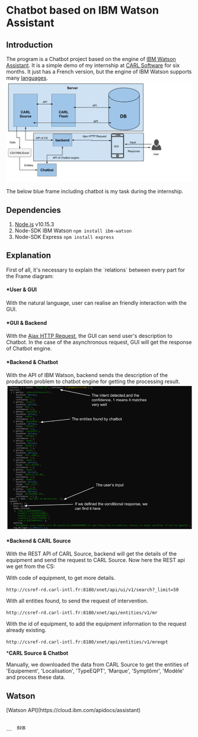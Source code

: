 <h1>Chatbot based on IBM Watson Assistant</h1>


<h2>Introduction</h2>

The program is a Chatbot project based on the engine of [IBM Watson Assistant](https://www.ibm.com/cloud/watson-assistant/). It is a simple demo of my internship at [CARL Software](https://www.carl-software.fr/) for six months.
It just has a French version, but the engine of IBM Watson supports many [languages](https://cloud.ibm.com/docs/services/assistant?topic=assistant-language-support).
![image](https://github.com/pain2gain/Chatbot_IBM_Watson/raw/master/images/architeture.png)

The below blue frame including chatbot is my task during the internship.

<h2>Dependencies</h2>

1. [Node.js](https://nodejs.org/en/) v10.15.3 
2. Node-SDK IBM Watson `npm install ibm-watson`
3. Node-SDK Express `npm install express`

<h2>Explanation</h2> 
First of all, it's necessary to explain the `relations` between every part for the Frame diagram:

<h4>*User & GUI</h4>

With the natural language, user can realise an friendly interaction with the GUI.

<h4>*GUI & Backend</h4>

With the [Ajax HTTP Request](https://api.jquery.com/jquery.ajax/), the GUI can send user's description to Chatbot. In the case of the asynchronous request, GUI will get the response of Chatbot engine.

<h4>*Backend & Chatbot</h4>

With the API of IBM Watson, backend sends the description of the production problem to chatbot engine for getting the processing result.
![image](https://github.com/pain2gain/Chatbot_IBM_Watson/raw/master/images/response_of_chatbot.png)

<h4>*Backend & CARL Source</h4>

With the REST API of CARL Source, backend will get the details of the equipment and send the request to CARL Source.
Now here the REST api we get from the CS:

With code of equipment, to get more details. 

`http://csref-rd.carl-intl.fr:8180/xnet/api/ui/v1/search?_limit=50`

With all entities found, to send the request of intervention. 

`http://csref-rd.carl-intl.fr:8180/xnet/api/entities/v1/mr`

With the id of equipment, to add the equipment information to the request already existing. 

`http://csref-rd.carl-intl.fr:8180/xnet/api/entities/v1/mreqpt`

***CARL Source & Chatbot**

Manually, we downloaded the data from CARL Source to get the entities of 'Equipement', 'Localisation', 'TypeEQPT', 'Marque', 'Symptômr', 'Modèle' and process these data.

<h2>Watson</h2>
[Watson API](https://cloud.ibm.com/apidocs/assistant)





~~~~ 消除线

__  斜体
